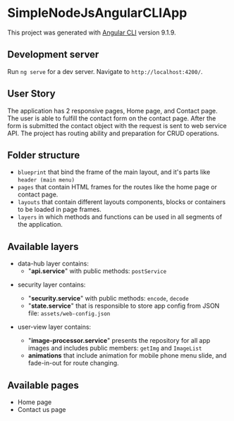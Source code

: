 # SimpleNodeJsAngularCLIApp

This project was generated with [Angular CLI](https://github.com/angular/angular-cli) version 9.1.9.

## Development server

Run `ng serve` for a dev server. Navigate to `http://localhost:4200/`. 

## User Story
The application has 2 responsive pages, Home page, and Contact page. The user is able to fulfill the contact form on the contact page. 
After the form is submitted the contact object with the request is sent to web service API. The project has routing ability and preparation for CRUD operations.

## Folder structure

 -  `blueprint` that bind the frame of the main layout, and it's parts like `header (main menu)`
 -  `pages` that contain HTML frames for the routes like the home page or contact page.
 -  `layouts` that contain different layouts components, blocks or containers to be loaded in page frames.
 -  `layers` in which methods and functions can be used in all segments of the application.

## Available layers

* data-hub layer contains:
   - "**api.service**" with public methods:
    `postService`

- security layer contains:
   - "**security.service**" with public methods:
    `encode`, `decode`
   - "**state.service**" that is responsible to store app config from JSON file: `assets/web-config.json`
    
- user-view layer contains:
    - "**image-processor.service**" presents the repository for all app images and includes public members:
    `getImg` and `ImageList`
    - **animations** that include animation for mobile phone menu slide, and fade-in-out for route changing.
    
## Available pages
- Home page
- Contact us page
